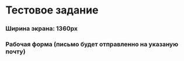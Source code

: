 # Тестовое задание

### Ширина экрана: 1360px
### Рабочая форма (письмо будет отправленно на указаную почту)